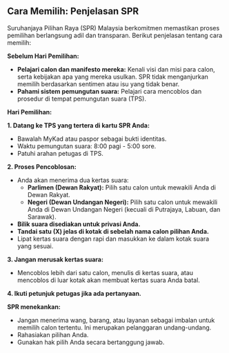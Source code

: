 ## Cara Memilih: Penjelasan SPR

Suruhanjaya Pilihan Raya (SPR) Malaysia berkomitmen memastikan proses pemilihan berlangsung adil dan transparan. Berikut penjelasan tentang cara memilih:

**Sebelum Hari Pemilihan:**

* **Pelajari calon dan manifesto mereka:** Kenali visi dan misi para calon, serta kebijakan apa yang mereka usulkan. SPR tidak menganjurkan memilih berdasarkan sentimen atau isu yang tidak benar.
* **Pahami sistem pemungutan suara:** Pelajari cara mencoblos dan prosedur di tempat pemungutan suara (TPS).

**Hari Pemilihan:**

**1. Datang ke TPS yang tertera di kartu SPR Anda:**

* Bawalah MyKad atau paspor sebagai bukti identitas.
* Waktu pemungutan suara: 8:00 pagi - 5:00 sore.
* Patuhi arahan petugas di TPS.

**2. Proses Pencoblosan:**

* Anda akan menerima dua kertas suara:
    * **Parlimen (Dewan Rakyat):** Pilih satu calon untuk mewakili Anda di Dewan Rakyat.
    * **Negeri (Dewan Undangan Negeri):** Pilih satu calon untuk mewakili Anda di Dewan Undangan Negeri (kecuali di Putrajaya, Labuan, dan Sarawak).
* **Bilik suara disediakan untuk privasi Anda.**
* **Tandai satu (X) jelas di kotak di sebelah nama calon pilihan Anda.**
* Lipat kertas suara dengan rapi dan masukkan ke dalam kotak suara yang sesuai.

**3. Jangan merusak kertas suara:**

* Mencoblos lebih dari satu calon, menulis di kertas suara, atau mencoblos di luar kotak akan membuat kertas suara Anda batal.

**4. Ikuti petunjuk petugas jika ada pertanyaan.**

**SPR menekankan:**

* Jangan menerima wang, barang, atau layanan sebagai imbalan untuk memilih calon tertentu. Ini merupakan pelanggaran undang-undang.
* Rahasiakan pilihan Anda. 
* Gunakan hak pilih Anda secara bertanggung jawab.
